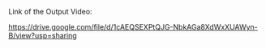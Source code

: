 Link of the Output Video:

https://drive.google.com/file/d/1cAEQSEXPtQJG-NbkAGa8XdWxXUAWyn-B/view?usp=sharing


